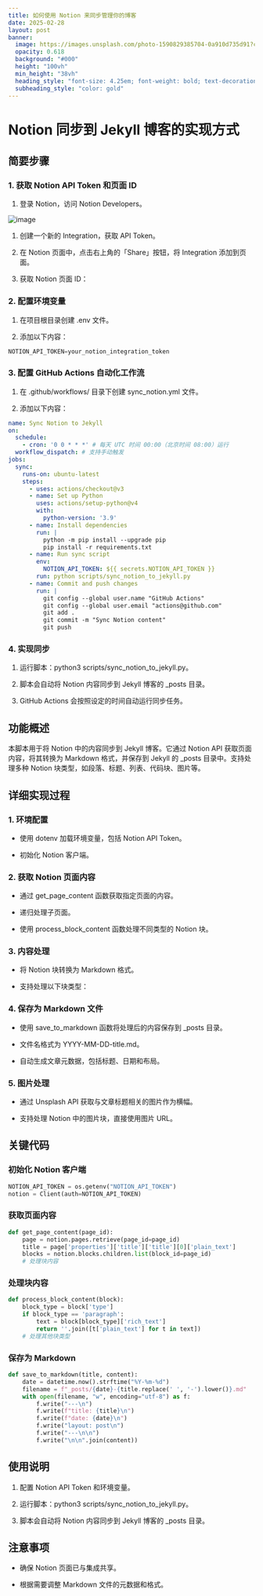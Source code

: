 ```yaml
---
title: 如何使用 Notion 来同步管理你的博客
date: 2025-02-28
layout: post
banner:
  image: https://images.unsplash.com/photo-1590829385704-0a910d735d91?crop=entropy&cs=tinysrgb&fit=max&fm=jpg&ixid=M3w2OTIwMzJ8MHwxfHJhbmRvbXx8fHx8fHx8fDE3NDA3NDYyNjZ8&ixlib=rb-4.0.3&q=80&w=1080
  opacity: 0.618
  background: "#000"
  height: "100vh"
  min_height: "38vh"
  heading_style: "font-size: 4.25em; font-weight: bold; text-decoration: underline"
  subheading_style: "color: gold"
---
```


# Notion 同步到 Jekyll 博客的实现方式

## 简要步骤

### 1. 获取 Notion API Token 和页面 ID

1. 登录 Notion，访问 Notion Developers。

![image](https://prod-files-secure.s3.us-west-2.amazonaws.com/a7a0cc5a-89b9-4cda-8686-1fba0ca52f40/d19c1afe-dea5-4312-9333-786b0ba83054/image.png?X-Amz-Algorithm=AWS4-HMAC-SHA256&X-Amz-Content-Sha256=UNSIGNED-PAYLOAD&X-Amz-Credential=ASIAZI2LB466XZTCFXZO%2F20250228%2Fus-west-2%2Fs3%2Faws4_request&X-Amz-Date=20250228T123745Z&X-Amz-Expires=3600&X-Amz-Security-Token=IQoJb3JpZ2luX2VjEFQaCXVzLXdlc3QtMiJHMEUCIQCVkU%2FM5hDV8eEbW5aoE4eYWnVcyL57PUQW9nOnlCAbZwIgDTcmM3G2iLZvEXVQ3ze0N6%2FCVoDahYkQ5TVAKum%2FqKAqiAQIjf%2F%2F%2F%2F%2F%2F%2F%2F%2F%2FARAAGgw2Mzc0MjMxODM4MDUiDLMFGTe2ggFhze6C%2FSrcA%2BhGnychcCprHy1PVcbs%2F6DQEMUL4r1kjhP03MC7FtoOrJt046guSDAgYQXh3abAoBHRh2i1twso5Du3ZVwQQeLeqSHmqHhm5jM0nAv1SpbJGebrmpNXLvu2IM6xNi5snPOQqpzNaiPF3ffGxAKLGaFqXZL5x1kmT0eEyI4pAgTkXxNUmZ%2FiUKS2eXreUZC%2B5tGadyK0Ex82He68Wo3HC%2FKhXyI%2Bu6SB1gdUiWoqThswoZZB%2Ff%2F8elfyylejasCXBaB3NqpQocpd5OH9u7M%2BeJDcdRHwdvGicsJrajv1MmF5KYpkNC1hvh05Skvr5ZB6wsUrFbLL7RjvZRM0Jj%2B0W0fY10QxndLSl4SFn8oTald0sDZWtaGVerLTAuporMOLVuz01nB5QFEdPMrljkzGmNop0GrRebBFQ%2FBJXXnest%2FciMW2nBpFa9WMBGrnJzqRn8kLnXuSAWmXocfnnVIFaT3dsD99%2FvZ%2Fwo2nAorfu8E8VzGPnIsuoDvnTFtGapxSL6zWJpzYRKPzwSh6yknUgXv%2B6dMuozDs8MVG6IFe%2F%2Fml73cDjfAHofTeBlA8ZRw8GHYYonyMglUg5M119GtnWJIYqlILFlKtr17RpYPpGJj6YIEQTdeNWY47yuZPMOjQhr4GOqUBsHHAcoveZPdb%2FYN7dMllGxnSHR2u%2FH8RlPhuYonY0TkcgfERrtHOiWtubdFi1jGyGZGQhF26XPiehXlSjqqgsWhJnz1iSl4EorVW%2FN9yFLvmrHqYpopY0D3gKQziIro6ejxyau1FzAJXaTuePgMyN%2F2y5x5dYf5QGjR775eI%2FakW0M5Djm1sof3RqZ5eMpl4EOoBPO%2BG54iL%2BTMWeO4pbFkvLgU0&X-Amz-Signature=2b4425d9fe9630a26bf31d1672aedb63604f6420ac075103b7dab32e46b1b102&X-Amz-SignedHeaders=host&x-id=GetObject)

1. 创建一个新的 Integration，获取 API Token。

1. 在 Notion 页面中，点击右上角的「Share」按钮，将 Integration 添加到页面。

1. 获取 Notion 页面 ID：


### 2. 配置环境变量

1. 在项目根目录创建 .env 文件。

1. 添加以下内容：

```javascript
NOTION_API_TOKEN=your_notion_integration_token
```

### 3. 配置 GitHub Actions 自动化工作流

1. 在 .github/workflows/ 目录下创建 sync_notion.yml 文件。

1. 添加以下内容：

```yaml
name: Sync Notion to Jekyll
on:
  schedule:
    - cron: '0 0 * * *' # 每天 UTC 时间 00:00（北京时间 08:00）运行
  workflow_dispatch: # 支持手动触发
jobs:
  sync:
    runs-on: ubuntu-latest
    steps:
      - uses: actions/checkout@v3
      - name: Set up Python
        uses: actions/setup-python@v4
        with:
          python-version: '3.9'
      - name: Install dependencies
        run: |
          python -m pip install --upgrade pip
          pip install -r requirements.txt
      - name: Run sync script
        env:
          NOTION_API_TOKEN: ${{ secrets.NOTION_API_TOKEN }}
        run: python scripts/sync_notion_to_jekyll.py
      - name: Commit and push changes
        run: |
          git config --global user.name "GitHub Actions"
          git config --global user.email "actions@github.com"
          git add .
          git commit -m "Sync Notion content"
          git push
```

### 4. 实现同步

1. 运行脚本：python3 scripts/sync_notion_to_jekyll.py。

1. 脚本会自动将 Notion 内容同步到 Jekyll 博客的 _posts 目录。

1. GitHub Actions 会按照设定的时间自动运行同步任务。

## 功能概述

本脚本用于将 Notion 中的内容同步到 Jekyll 博客。它通过 Notion API 获取页面内容，将其转换为 Markdown 格式，并保存到 Jekyll 的 _posts 目录中。支持处理多种 Notion 块类型，如段落、标题、列表、代码块、图片等。

## 详细实现过程

### 1. 环境配置

- 使用 dotenv 加载环境变量，包括 Notion API Token。

- 初始化 Notion 客户端。

### 2. 获取 Notion 页面内容

- 通过 get_page_content 函数获取指定页面的内容。

- 递归处理子页面。

- 使用 process_block_content 函数处理不同类型的 Notion 块。

### 3. 内容处理

- 将 Notion 块转换为 Markdown 格式。

- 支持处理以下块类型：


### 4. 保存为 Markdown 文件

- 使用 save_to_markdown 函数将处理后的内容保存到 _posts 目录。

- 文件名格式为 YYYY-MM-DD-title.md。

- 自动生成文章元数据，包括标题、日期和布局。

### 5. 图片处理

- 通过 Unsplash API 获取与文章标题相关的图片作为横幅。

- 支持处理 Notion 中的图片块，直接使用图片 URL。

## 关键代码

### 初始化 Notion 客户端

```python
NOTION_API_TOKEN = os.getenv("NOTION_API_TOKEN")
notion = Client(auth=NOTION_API_TOKEN)
```

### 获取页面内容

```python
def get_page_content(page_id):
    page = notion.pages.retrieve(page_id=page_id)
    title = page['properties']['title']['title'][0]['plain_text']
    blocks = notion.blocks.children.list(block_id=page_id)
    # 处理块内容
```

### 处理块内容

```python
def process_block_content(block):
    block_type = block['type']
    if block_type == 'paragraph':
        text = block[block_type]['rich_text']
        return ''.join([t['plain_text'] for t in text])
    # 处理其他块类型
```

### 保存为 Markdown

```python
def save_to_markdown(title, content):
    date = datetime.now().strftime("%Y-%m-%d")
    filename = f"_posts/{date}-{title.replace(' ', '-').lower()}.md"
    with open(filename, "w", encoding="utf-8") as f:
        f.write("---\n")
        f.write(f"title: {title}\n")
        f.write(f"date: {date}\n")
        f.write("layout: post\n")
        f.write("---\n\n")
        f.write("\n\n".join(content))
```

## 使用说明

1. 配置 Notion API Token 和环境变量。

1. 运行脚本：python3 scripts/sync_notion_to_jekyll.py。

1. 脚本会自动将 Notion 内容同步到 Jekyll 博客的 _posts 目录。

## 注意事项

- 确保 Notion 页面已与集成共享。

- 根据需要调整 Markdown 文件的元数据和格式。